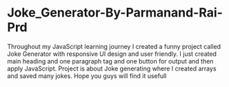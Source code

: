 # Joke_Generator-By-Parmanand-Rai-Prd
Throughout my JavaScript learning journey I created a funny project called Joke Generator with responsive UI design and user friendly. I just created main heading and one paragraph tag and one button for output and then apply JavaScript. Project is about Joke generating where I created arrays and saved many jokes. Hope you guys will find it usefull
